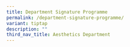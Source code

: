 ```yaml
---
title: Department Signature Programme
permalink: /department-signature-programme/
variant: tiptap
description: ""
third_nav_title: Aesthetics Department
---
```

